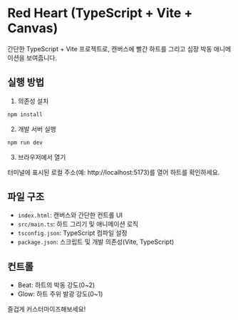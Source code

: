 # Red Heart (TypeScript + Vite + Canvas)

간단한 TypeScript + Vite 프로젝트로, 캔버스에 빨간 하트를 그리고 심장 박동 애니메이션을 보여줍니다.

## 실행 방법

1. 의존성 설치

```bash
npm install
```

2. 개발 서버 실행

```bash
npm run dev
```

3. 브라우저에서 열기

터미널에 표시된 로컬 주소(예: http://localhost:5173)를 열어 하트를 확인하세요.

## 파일 구조

- `index.html`: 캔버스와 간단한 컨트롤 UI
- `src/main.ts`: 하트 그리기 및 애니메이션 로직
- `tsconfig.json`: TypeScript 컴파일 설정
- `package.json`: 스크립트 및 개발 의존성(Vite, TypeScript)

## 컨트롤

- Beat: 하트의 박동 강도(0~2)
- Glow: 하트 주위 발광 강도(0~1)

즐겁게 커스터마이즈해보세요!
